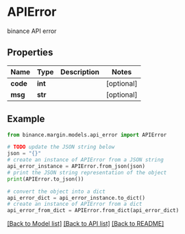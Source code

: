 # APIError

binance API error

## Properties

Name | Type | Description | Notes
------------ | ------------- | ------------- | -------------
**code** | **int** |  | [optional] 
**msg** | **str** |  | [optional] 

## Example

```python
from binance.margin.models.api_error import APIError

# TODO update the JSON string below
json = "{}"
# create an instance of APIError from a JSON string
api_error_instance = APIError.from_json(json)
# print the JSON string representation of the object
print(APIError.to_json())

# convert the object into a dict
api_error_dict = api_error_instance.to_dict()
# create an instance of APIError from a dict
api_error_from_dict = APIError.from_dict(api_error_dict)
```
[[Back to Model list]](../README.md#documentation-for-models) [[Back to API list]](../README.md#documentation-for-api-endpoints) [[Back to README]](../README.md)


